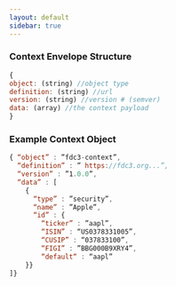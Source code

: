 ```yaml
---
layout: default
sidebar: true
---
```


### Context Envelope Structure
```javascript
{
object: (string) //object type
definition: (string) //url
version: (string) //version # (semver)
data: (array) //the context payload
}
```
### Example Context Object
```javascript
{ “object” : ”fdc3-context”,
  “definition” : ” https://fdc3.org...”,
  “version” : ”1.0.0”,
  “data” : [
    {
      “type” : ”security”,
      “name” : ”Apple”,
      “id” : {
        “ticker” : ”aapl”,
        “ISIN” : “US0378331005”,
        “CUSIP” : “037833100”,
        “FIGI” : ”BBG000B9XRY4”,
        “default“ : “aapl”
    }}
]}
```
